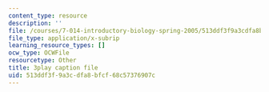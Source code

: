 ```yaml
---
content_type: resource
description: ''
file: /courses/7-014-introductory-biology-spring-2005/513ddf3f9a3cdfa8bfcf68c57376907c_EO9SMD6fIsI.srt
file_type: application/x-subrip
learning_resource_types: []
ocw_type: OCWFile
resourcetype: Other
title: 3play caption file
uid: 513ddf3f-9a3c-dfa8-bfcf-68c57376907c
---
```

